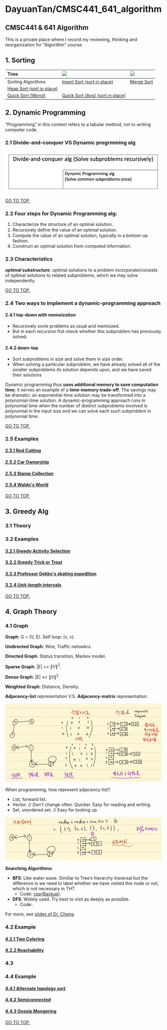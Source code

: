# DayuanTan/CMSC441\_641\_algorithm

## CMSC441 & 641 Algorithm

This is a private place where I record my reviewing, thinking and reorganizaiton for "Algorithm" course.

## 1. Sorting

| Time | [![](https://camo.githubusercontent.com/4293e25fe5d8c1b7c4e2c94622b205746875fef6/68747470733a2f2f6c617465782e636f6465636f67732e636f6d2f6769662e6c617465783f245c5468657461286e5e322924)](https://www.codecogs.com/eqnedit.php?latex=$$\Theta%28n^2%29$$) | [![](https://camo.githubusercontent.com/d79d3fdd89527b680ba1380b9f2a5e138c46a20f/68747470733a2f2f6c617465782e636f6465636f67732e636f6d2f6769662e6c617465783f245c5468657461286e6c6f676e2924)](https://www.codecogs.com/eqnedit.php?latex=$$\Theta%28n^2%29$$) |
| :--- | :--- | :--- |
| Sorting Algorithms | [Insert Sort \(sort in place\)](https://github.com/DayuanTan/CMSC441_641_algorithm/blob/master/insertsort) | [Merge Sort](https://github.com/DayuanTan/CMSC441_641_algorithm/blob/master/mergesort) |
| [Heap Sort \(sort in place\)](https://github.com/DayuanTan/CMSC441_641_algorithm/blob/master/heapsort) |  |  |
| [Quick Sort \(Worst\)](https://github.com/DayuanTan/CMSC441_641_algorithm/blob/master/quicksort) | [Quick Sort \(Avg\) \(sort in place\)](https://github.com/DayuanTan/CMSC441_641_algorithm/blob/master/quicksort) |  |

## 2. Dynamic Programming

“Programming” in this context refers to a tabular method, not to writing computer code.

### 2.1 Divide-and-conquer VS Dynamic progrmming alg

[![](.gitbook/assets/venn_dpalg.png)](https://github.com/DayuanTan/CMSC441_641_algorithm/blob/master/DynamicProg/venn_DPalg.png)

 [GO TO TOP.]()

### 2.2 Four steps for Dynamic Programming alg:

1. Characterize the structure of an optimal solution.
2. Recursively deﬁne the value of an optimal solution.
3. Compute the value of an optimal solution, typically in a bottom-up fashion.
4. Construct an optimal solution from computed information.

### 2.3 Characteristics

_**optimal substructure**_: optimal solutions to a problem incorporate/consists of optimal solutions to related subproblems, which we may solve independently.

 [GO TO TOP.]()

### 2.4 Two ways to implement a dynamic-programming approach

#### 2.4.1 top-down with memoization

* Recursively sovle problems as usual and memoized.
* But in each recursion frst check whether this subproblem has previously solved.

#### 2.4.2 down-top

* Sort subproblems in size and solve them in size order.
* When solving a particular subproblem, we have already solved all of the smaller subproblems its solution depends upon, and we have saved their solutions

Dynamic programming thus **uses additional memory to save computation time**; it serves an example of a **time-memory trade-off**. The savings may be dramatic: an exponential-time solution may be transformed into a polynomial-time solution. A dynamic-programming approach runs in polynomial time when the number of distinct subproblems involved is polynomial in the input size and we can solve each such subproblem in polynomial time.

 [GO TO TOP.]()

### 2.5 Examples

#### [2.5.1 Rod Cutting](https://github.com/DayuanTan/CMSC441_641_algorithm/blob/master/DP_rodcutting/rodcutting.md)

#### [2.5.2 Car Ownership](https://github.com/DayuanTan/CMSC441_641_algorithm/blob/master/DP_carowner/carowner.md)

#### [2.5.3 Stamp Collection](https://github.com/DayuanTan/CMSC441_641_algorithm/blob/master/DP_stampCollection/stampColletion.md)

#### [2.5.4 Waldo's World](https://github.com/DayuanTan/CMSC441_641_algorithm/blob/master/DP_waldoworld/waldoWorld.md)

 [GO TO TOP.]()

## 3. Greedy Alg

### 3.1 Theory

### 3.2 Examples

#### [3.2.1 Greedy Activity Selection](https://github.com/DayuanTan/CMSC441_641_algorithm/blob/master/Greedy_gas/Eg_GreedyActivitySelection.md)

#### [3.2.2 Greedy Trick or Treat](https://github.com/DayuanTan/CMSC441_641_algorithm/blob/master/Greedy_tricktreat/eg_greedytricktreat.md)

#### [3.2.3 Professor Gekko's skating expedition](https://github.com/DayuanTan/CMSC441_641_algorithm/blob/master/Greedy_skating/eg_greedyskating.md)

#### [3.2.4 Unit-length intervals](https://github.com/DayuanTan/CMSC441_641_algorithm/blob/master/Greedy_unitLengthInterval/eg_unitLengthInterval.md)

 [GO TO TOP.]()

## 4. Graph Theory

### 4.1 Graph

**Graph**: G = \(V, E\). Self loop: \(v, v\).

**Undirected Graph**: Wire, Traffic netowkrs.

**Directed Graph**: Status transition, Markov model.

**Sparse Graph**: \|E\| &lt;&lt; $\|V\|^2$.

**Dense Graph**: \|E\| $\approx$&lt; $\|V\|^2$.

**Weighted Graph**: Distance, Density.

**Adjacency-list** representation V.S. **Adjacency-matrix** representation:

[![](.gitbook/assets/graph_representation.png)](https://github.com/DayuanTan/CMSC441_641_algorithm/blob/master/Graph/graph_representation.png)

When programming, how represent adjacency-list?

* List, forward list.
* Vector. // Don't change often. Quicker. Easy for reading and writing.
* Set, unordered set. // Easy for looking up.

[![](.gitbook/assets/graph_vector.png)](https://github.com/DayuanTan/CMSC441_641_algorithm/blob/master/Graph/graph_vector.png)

**Searching Algorithms:**

* **BFS**: Like water wave. Similiar to Tree‘s hierarchy traversal but the difference is we need to label whether we have visited this node or not, which is not necessary in THT.
  * Code: [cpp](https://github.com/xiexiexx/Planet/blob/master/breadth_first_search/BFS.cpp)\([Backup](https://github.com/DayuanTan/CMSC441_641_algorithm/blob/master/Graph/BFS.cpp)\).
* **DFS**: Widely used. Try best to visit as deeply as possible.
  * Code:.

For more, see [slides of Dr. Chang](https://github.com/DayuanTan/CMSC441_641_algorithm/blob/master/Graph/12.1%20Graph%20Algorithms.pdf).

### 4.2 Example

#### [4.2.1 Two Coloring](https://github.com/DayuanTan/CMSC441_641_algorithm/blob/master/Graph_2coloring/eg_2coloring.md)

#### [4.2.2 Reachability](https://github.com/DayuanTan/CMSC441_641_algorithm/blob/master/Graph_reachability/eg_reachability.md)

### 4.3

### 4.4 Example

#### [4.4.1 Alternate topology sort](https://github.com/DayuanTan/CMSC441_641_algorithm/blob/master/Graph_alternateTopologySort/eg_alternateTopologySort.md)

#### [4.4.2 Semiconnected](https://github.com/DayuanTan/CMSC441_641_algorithm/blob/master/Graph_semiconnected/eg_semiconnected.md)

#### [4.4.3 Gossip Mongering](https://github.com/DayuanTan/CMSC441_641_algorithm/blob/master/Graph_gossipMongering/eg_gossipMongering.md)

 [GO TO TOP.]()

